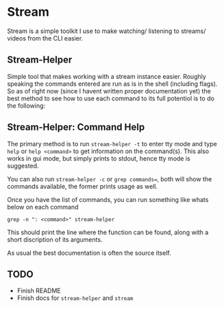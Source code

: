 # Stream

Stream is a simple toolkit I use to make watching/ listening to streams/ videos
from the CLI easier.

## Stream-Helper

Simple tool that makes working with a stream instance easier. Roughly speaking
the commands entered are run as is in the shell (including flags). So as of right
now (since I havent written proper documentation yet) the best method to see how
to use each command to its full potentiol is to do the following:

## Stream-Helper: Command Help

The primary method is to run `stream-helper -t` to enter tty mode and type `help` or
`help <command>` to get information on the command(s). This also works in gui mode,
but simply prints to stdout, hence tty mode is suggested.

You can also run `stream-helper -c` or `grep commands=`, both will show the
commands available, the former prints usage as well.

Once you have the list of commands, you can run something like whats below on
each command
```
grep -n ": <command>" stream-helper
```
This should print the line where the function can be found, along with a short
discription of its arguments.

As usual the best documentation is often the source itself.

## TODO

* Finish README
* Finish docs for `stream-helper` and `stream`
